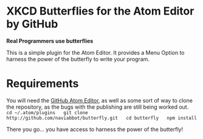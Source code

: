 # XKCD Butterflies for the Atom Editor by GitHub
__Real Programmers use butterflies__

This is a simple plugin for the Atom Editor. It provides a Menu Option to harness the power of the butterfly to write your program.

# Requirements

You will need the [GitHub Atom Editor](http://atom.io), as well as some sort of way to clone the repository, as the bugs with the publishing are still being worked out.  
   `cd ~/.atom/plugins  
   git clone http://github.com/naviabbot/butterfly.git  
   cd butterfly  
   npm install`  

There you go... you have access to harness the power of the butterfly!
